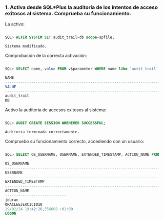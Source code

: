 ### 1. Activa desde SQL*Plus la auditoría de los intentos de acceso exitosos al sistema. Comprueba su funcionamiento.

La activo:
```sql

SQL> ALTER SYSTEM SET audit_trail=db scope=spfile;

Sistema modificado.

```

Comprobación de la correcta activación:
```sql

SQL> SELECT name, value FROM v$parameter WHERE name like 'audit_trail';

NAME
--------------------------------------------------------------------------------
VALUE
--------------------------------------------------------------------------------
audit_trail
DB

```

Activo la auditoria de accesos exitosos al sistema:
```sql

SQL> AUDIT CREATE SESSION WHENEVER SUCCESSFUL;

Auditoria terminada correctamente.

```


Compruebo su funcionamiento correcto, accediendo con un usuario:
```sql

SQL> SELECT OS_USERNAME, USERNAME, EXTENDED_TIMESTAMP, ACTION_NAME FROM DBA_AUDIT_SESSION;

OS_USERNAME
--------------------------------------------------------------------------------
USERNAME
--------------------------------------------------------------------------------
EXTENDED_TIMESTAMP
---------------------------------------------------------------------------
ACTION_NAME
----------------------------
jduran
ORACLEEJERCICIO10
19/02/24 19:42:26,556808 +01:00
LOGON


```